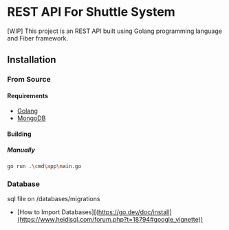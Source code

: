 # REST API For Shuttle System

[WIP]
This project is an REST API built using Golang programming language and Fiber framework.

## Installation

### From Source

#### Requirements

- [Golang](https://go.dev/doc/install)
- [MongoDB](https://www.mongodb.com/try/download/community-edition)

#### Building

##### Manually

```sh
go run .\cmd\app\main.go
```
### Database
sql file on /databases/migrations
- [How to Import Databases][(https://go.dev/doc/install](https://www.heidisql.com/forum.php?t=18794#google_vignette))
